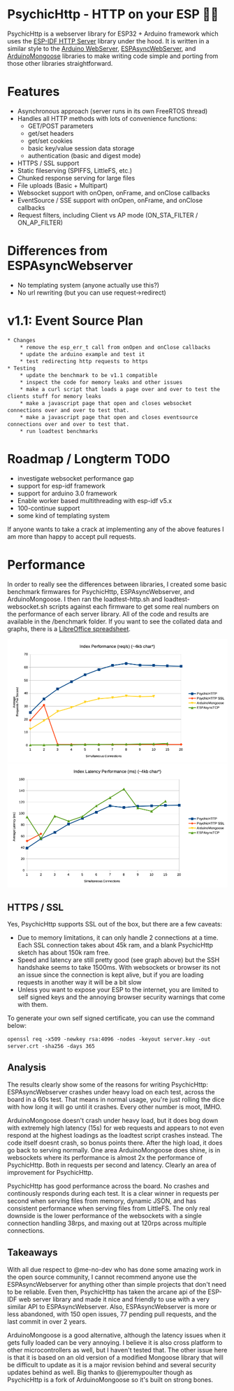 # PsychicHttp - HTTP on your ESP 🧙🔮

PsychicHttp is a webserver library for ESP32 + Arduino framework which uses the [ESP-IDF HTTP Server](https://docs.espressif.com/projects/esp-idf/en/latest/esp32/api-reference/protocols/esp_http_server.html) library under the hood.  It is written in a similar style to the [Arduino WebServer](https://github.com/espressif/arduino-esp32/tree/master/libraries/WebServer), [ESPAsyncWebServer](https://github.com/me-no-dev/ESPAsyncWebServer), and [ArduinoMongoose](https://github.com/jeremypoulter/ArduinoMongoose) libraries to make writing code simple and porting from those other libraries straightforward.

# Features

* Asynchronous approach (server runs in its own FreeRTOS thread)
* Handles all HTTP methods with lots of convenience functions:
    * GET/POST parameters
    * get/set headers
    * get/set cookies
    * basic key/value session data storage
    * authentication (basic and digest mode)
* HTTPS / SSL support
* Static fileserving (SPIFFS, LittleFS, etc.)
* Chunked response serving for large files
* File uploads (Basic + Multipart)
* Websocket support with onOpen, onFrame, and onClose callbacks
* EventSource / SSE support with onOpen, onFrame, and onClose callbacks
* Request filters, including Client vs AP mode (ON_STA_FILTER / ON_AP_FILTER)

# Differences from ESPAsyncWebserver

* No templating system (anyone actually use this?)
* No url rewriting (but you can use request->redirect)

# v1.1: Event Source Plan
    * Changes
        * remove the esp_err_t call from onOpen and onClose callbacks
        * update the arduino example and test it
        * test redirecting http requests to https
    * Testing
        * update the benchmark to be v1.1 compatible
        * inspect the code for memory leaks and other issues
        * make a curl script that loads a page over and over to test the clients stuff for memory leaks
        * make a javascript page that open and closes websocket connections over and over to test that.
        * make a javascript page that open and closes eventsource connections over and over to test that.
        * run loadtest benchmarks

# Roadmap / Longterm TODO

* investigate websocket performance gap
* support for esp-idf framework
* support for arduino 3.0 framework
* Enable worker based multithreading with esp-idf v5.x
* 100-continue support
* some kind of templating system
     
If anyone wants to take a crack at implementing any of the above features I am more than happy to accept pull requests.

# Performance

In order to really see the differences between libraries, I created some basic benchmark firmwares for PsychicHttp, ESPAsyncWebserver, and ArduinoMongoose.  I then ran the loadtest-http.sh and loadtest-websocket.sh scripts against each firmware to get some real numbers on the performance of each server library.  All of the code and results are available in the /benchmark folder.  If you want to see the collated data and graphs, there is a [LibreOffice spreadsheet](/benchmark/comparison.ods).

![Performance graph](/benchmark/performance.png)
![Latency graph](/benchmark/latency.png)

## HTTPS / SSL

Yes, PsychicHttp supports SSL out of the box, but there are a few caveats:

* Due to memory limitations, it can only handle 2 connections at a time. Each SSL connection takes about 45k ram, and a blank PsychicHttp sketch has about 150k ram free.
* Speed and latency are still pretty good (see graph above) but the SSH handshake seems to take 1500ms.  With websockets or browser its not an issue since the connection is kept alive, but if you are loading requests in another way it will be a bit slow
* Unless you want to expose your ESP to the internet, you are limited to self signed keys and the annoying browser security warnings that come with them.

To generate your own self signed certificate, you can use the command below:

```
openssl req -x509 -newkey rsa:4096 -nodes -keyout server.key -out server.crt -sha256 -days 365
```

## Analysis

The results clearly show some of the reasons for writing PsychicHttp: ESPAsyncWebserver crashes under heavy load on each test, across the board in a 60s test.  That means in normal usage, you're just rolling the dice with how long it will go until it crashes.  Every other number is moot, IMHO.

ArduinoMongoose doesn't crash under heavy load, but it does bog down with extremely high latency (15s) for web requests and appears to not even respond at the highest loadings as the loadtest script crashes instead.  The code itself doesnt crash, so bonus points there.  After the high load, it does go back to serving normally.  One area ArduinoMongoose does shine, is in websockets where its performance is almost 2x the performance of PsychicHttp.  Both in requests per second and latency.  Clearly an area of improvement for PsychicHttp.

PsychicHttp has good performance across the board.  No crashes and continously responds during each test.  It is a clear winner in requests per second when serving files from memory, dynamic JSON, and has consistent performance when serving files from LittleFS. The only real downside is the lower performance of the websockets with a single connection handling 38rps, and maxing out at 120rps across multiple connections.

## Takeaways

With all due respect to @me-no-dev who has done some amazing work in the open source community, I cannot recommend anyone use the ESPAsyncWebserver for anything other than simple projects that don't need to be reliable.  Even then, PsychicHttp has taken the arcane api of the ESP-IDF web server library and made it nice and friendly to use with a very similar API to ESPAsyncWebserver.  Also, ESPAsyncWebserver is more or less abandoned, with 150 open issues, 77 pending pull requests, and the last commit in over 2 years.

ArduinoMongoose is a good alternative, although the latency issues when it gets fully loaded can be very annoying. I believe it is also cross platform to other microcontrollers as well, but I haven't tested that. The other issue here is that it is based on an old version of a modified Mongoose library that will be difficult to update as it is a major revision behind and several security updates behind as well.  Big thanks to @jeremypoulter though as PsychicHttp is a fork of ArduinoMongoose so it's built on strong bones.
